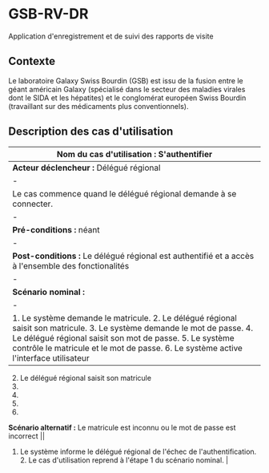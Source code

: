 # GSB-RV-DR
Application d'enregistrement et de suivi des rapports de visite
## Contexte
Le laboratoire Galaxy Swiss Bourdin (GSB) est issu de la fusion entre le géant américain Galaxy (spécialisé dans le secteur des maladies virales dont le SIDA et les hépatites) et le conglomérat européen Swiss Bourdin (travaillant sur des médicaments plus conventionnels).
## Description des cas d'utilisation
**Nom du cas d'utilisation :** S'authentifier |
|-|
**Acteur déclencheur :** Délégué régional |
|-|
Le cas commence quand le délégué régional demande à se connecter. |
|-|
**Pré-conditions :** néant |
|-|
**Post-conditions :** Le délégué régional est authentifié et a accès à l'ensemble des fonctionalités |
|-|
**Scénario nominal :** |
|-|
1. Le système demande le matricule. 2. Le délégué régional saisit son matricule. 3. Le système demande le mot de passe. 4. Le délégué régional saisit son mot de passe. 5. Le système contrôle le matricule et le mot de passe. 6. Le système active l'interface utilisateur |
2. Le délégué régional saisit son matricule
3. 
4. 
5. 
6. 
**Scénario alternatif :** Le matricule est inconnu ou le mot de passe est incorrect ||
1. Le système informe le délégué régional de l'échec de l'authentification. 2. Le cas d'utilisation reprend à l'étape 1 du scénario nominal. |
